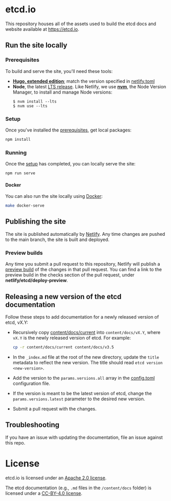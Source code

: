 # etcd.io

This repository houses all of the assets used to build the etcd docs and website available at https://etcd.io.

## Run the site locally

### Prerequisites

To build and serve the site, you'll need these tools:

- **[Hugo, extended edition][hugo-install]**; match the version specified in
  [netlify.toml](netlify.toml)
- **Node**, the latest [LTS release][]. Like Netlify, we use **[nvm][]**, the
  Node Version Manager, to install and manage Node versions:
  ```console
  $ nvm install --lts
  $ nvm use --lts
  ```

### Setup

Once you've installed the [prerequisites](#prerequisites), get local packages:

```bash
npm install
```

### Running

Once the [setup](#setup) has completed, you can locally serve the site:

```bash
npm run serve
```

#### Docker

You can also run the site locally using [Docker](https://docker.com):

```bash
make docker-serve
```

## Publishing the site

The site is published automatically by [Netlify](https://netlify.com). Any time
changes are pushed to the main branch, the site is built and deployed.

### Preview builds

Any time you submit a pull request to this repository, Netlify will publish a
[preview
build](https://www.netlify.com/blog/2016/07/20/introducing-deploy-previews-in-netlify/)
of the changes in that pull request. You can find a link to the preview build in
the checks section of the pull request, under **netlify/etcd/deploy-preview**.

## Releasing a new version of the etcd documentation

Follow these steps to add documentation for a newly released version of etcd, vX.Y:

* Recursively copy [content/docs/current](content/docs/current) into
  `content/docs/vX.Y`, where `vX.Y` is the newly released version of etcd. For example:

    ```bash
    cp -r content/docs/current content/docs/v3.5
    ```

* In the `_index.md` file at the root of the new directory, update the `title`
  metadata to reflect the new version. The title should read `etcd version
  <new-version>`.
* Add the version to the `params.versions.all` array in the
  [config.toml](config.toml) configuration file.
* If the version is meant to be the latest version of etcd, change the
  `params.versions.latest` parameter to the desired new version.
* Submit a pull request with the changes.

## Troubleshooting

If you have an issue with updating the documentation, file an issue against this
repo.

# License

etcd.io is licensed under an [Apache 2.0 license](./LICENSE).

The etcd documentation (e.g., `.md` files in the `/content/docs` folder) is licensed under a [CC-BY-4.0 license](https://creativecommons.org/licenses/by/4.0/). 

[hugo-install]: https://gohugo.io/getting-started/installing
[LTS release]: https://nodejs.org/en/about/releases/
[nvm]: https://github.com/nvm-sh/nvm/blob/master/README.md#installing-and-updating

